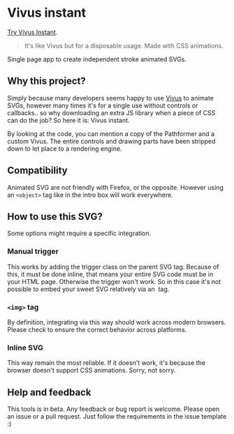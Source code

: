 # Vivus instant

[Try Vivus Instant](https://maxwellito.github.io/vivus-instant).

> It's like Vivus but for a disposable usage. Made with CSS animations.

Single page app to create independent stroke animated SVGs.

## Why this project?

Simply because many developers seems happy to use [Vivus](https://maxwellito.github.io/vivus) to animate SVGs, however many times it's for a single use without controls or callbacks.. so why downloading an extra JS library when a piece of CSS can do the job? So here it is: Vivus instant.

By looking at the code, you can mention a copy of the Pathformer and a custom Vivus. The entire controls and drawing parts have been stripped down to let place to a rendering engine.

## Compatibility

Animated SVG are not friendly with Firefox, or the opposite. However using an `<object>` tag like in the intro box will work everywhere.

## How to use this SVG?

Some options might require a specific integration.

### Manual trigger

This works by adding the trigger class on the parent SVG tag. Because of this, it must be done inline, that means your entire SVG code must be in your HTML page. Otherwise the trigger won't work.
So in this case it's not possible to embed your sweet SVG relatively via an <img> tag.

### `<img>` tag

By definition, integrating via this way should work across modern browsers. Please check to ensure the correct behavior across platforms.

### Inline SVG

This way remain the most reliable. If it doesn't work, it's because the browser doesn't support CSS animations. Sorry, not sorry.

## Help and feedback

This tools is in beta. Any feedback or bug report is welcome. Please open an issue or a pull request. Just follow the requirements in the issue template :)

